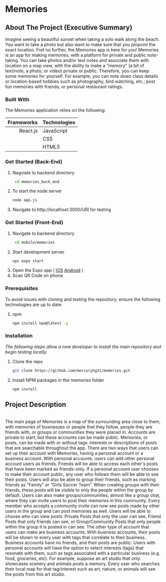 # Memories


<!-- ABOUT THE PROJECT -->
## About The Project (Executive Summary)

Imagine seeing a beautiful sunset when taking a solo walk along the beach. You want to take a photo but also want to make sure that you pinpoint the exact location. Fret no further, the Memories app is here for you! Memories is an app for making memories, with a platform for private and public note-taking. You can take photos and/or text notes and associate them with location on a map view, with the ability to make a “memory” (a bit of text/note, a photo, or video) private or public. Therefore, you can keep some memories for yourself. For example, you can note down class details or location-based hobbies such as photography, bird watching, etc.; post fun memories with friends, or personal restaurant ratings.


### Built With

The Memories application relies on the following:

| Frameworks                    | Technologies                      |
| ---:                          | :----                             |
| React.js                      | JavaScript                        |
|                               | CSS                               |
|                               | HTML5                             |


### Get Started (Back-End)

1. Nagviate to backend directory
   ```sh
    cd memories_back_end
    ```
2. To start the node server
    ```sh
    node app.js
    ```
3. Navigate to http://localhost:3000/URI for testing

### Get Started (Front-End)

1. Navigate to backend directory
   ```sh
    cd mobile/memories
    ```
2. Start development server
    ```sh
    npx expo start
    ```
2. Open the Expo app ( [IOS](https://apps.apple.com/us/app/expo-go/id982107779) [Android](https://play.google.com/store/apps/details?id=host.exp.exponent&hl=en_US&gl=US) )
3. Scan QR Code on phone


### Prerequisites

To avoid issues with cloning and testing the repository, ensure the following technologies are up to date:
1. npm
    ```sh
    npm install npm@latest -g
    ```

### Installation

_The following steps allow a new developer to install the main repository and begin testing locally._

1. Clone the repo
   ```sh
   git clone https://github.com/mercuryhg31/memories.git
   ```
2. Install NPM packages in the memories folder
   ```sh
   npm install
   ```


<h2> Project Description </h2> <br>
The main page of Memories is a map of the surrounding area close to them, with memories of businesses or people that they follow, people they are friends with, or groups or communities they were placed in. Accounts are private to start, but these accounts can be made public. Memories, or posts, can be made with or without tags: interests or descriptions of posts that are searchable throughout the app.  There are two ways that users can set up their account with Memories, having a personal account or a business account.
With personal accounts, users can add other personal account users as friends. Friends will be able to access each other's posts that have been marked as friends-only. If a personal account user chooses to make their account public, any user who follows them will be able to see their posts.
Users will also be able to group their friends, such as marking friends as “Family” or “Girls Soccer Team”. When creating groups with their friends, these posts will be visible to only the people within the group by default. Users can also make groups/communities, almost like a group chat, where they can invite users to post their memories in this community. Every member who accepts a community invite can now see posts made by other users in the group and can post memories as well. Users will be able to choose who can view posts: Private Posts that only the user can see, Friend Posts that only friends can see, or Group/Community Posts that only people within the group it is posted in can see.
The other type of account that users can make are business accounts. With business accounts, their posts will be shown to every user with tags that correlate to their business. Business accounts have no friends, and their posts are public. Users with personal accounts will have the option to select interests (tags) that resonate with them, such as tags associated with a particular business (e.g. food, groceries, etc). For example, suppose an art studio that only showcases scenery and animals posts a memory. Every user who searches their local map for that tag/interest such as art, nature, or animals will see the posts from this art studio.
